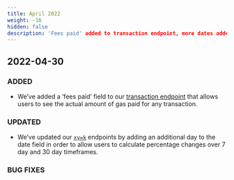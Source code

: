 ```yaml
---
title: April 2022
weight: -16
hidden: false
description: 'Fees paid' added to transaction endpoint, more dates added to XY=K 
---
```


## 2022-04-30

### ADDED
- We’ve added a ‘fees paid’ field to our [transaction endpoint](https://www.covalenthq.com/docs/api/#/0/Get%20transactions%20for%20address/USD/1) that allows users to see the actual amount of gas paid for any transaction. 

### UPDATED
- We’ve updated our [`xy=k`](https://www.covalenthq.com/docs/api/#/0/0/USD/1) endpoints by adding an additional day to the date field in order to allow users to calculate percentage changes over 7 day and 30 day timeframes. 

### BUG FIXES

